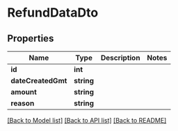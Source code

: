 # RefundDataDto

## Properties
Name | Type | Description | Notes
------------ | ------------- | ------------- | -------------
**id** | **int** |  | 
**dateCreatedGmt** | **string** |  | 
**amount** | **string** |  | 
**reason** | **string** |  | 

[[Back to Model list]](../../README.md#documentation-for-models) [[Back to API list]](../../README.md#documentation-for-api-endpoints) [[Back to README]](../../README.md)

